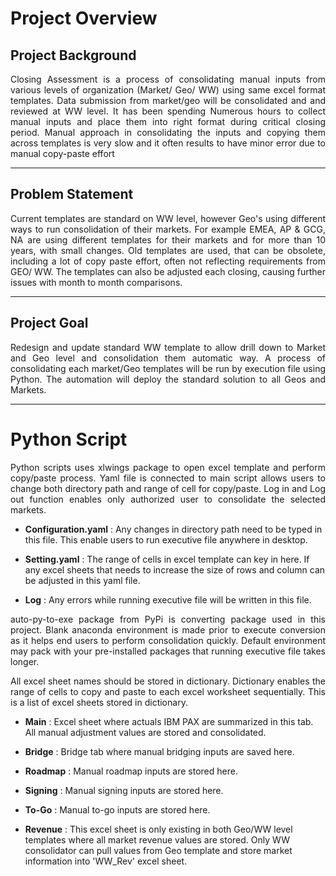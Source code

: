 # Project Overview


## Project Background
<p align="justify"> Closing Assessment is a process of consolidating manual inputs from various levels of organization (Market/ Geo/ WW) using same excel format templates. Data submission from market/geo will be consolidated and and reviewed at WW level. It has been spending Numerous hours to collect manual inputs and place them into right format during critical closing period. Manual approach in consolidating the inputs and copying them across templates is very slow and it often results to have minor error due to manual copy-paste effort </p>

***

## Problem Statement
<p align="justify"> Current templates are standard on WW level, however Geo's using different ways to run consolidation of their markets. For example EMEA, AP & GCG, NA are using different templates for their markets and for more than 10 years, with small changes. Old templates are used, that can be obsolete, including a  lot of copy paste effort, often not reflecting requirements from GEO/ WW. The templates can also be adjusted each closing, causing further issues with month to month comparisons. </p>

***

## Project Goal
<p align="justify"> Redesign and update standard WW template to allow drill down to Market and Geo level and consolidation them automatic way. A process of consolidating each market/Geo templates will be run by execution file using Python. The automation will deploy the standard solution to all Geos and Markets. </p>

***

# Python Script
<p align="justify">Python scripts uses xlwings package to open excel template and perform copy/paste process. Yaml file is connected to main script allows users to change both directory path and range of cell for copy/paste. Log in and Log out function enables only authorized user to consolidate the selected markets. </p>

* **Configuration.yaml** : Any changes in directory path need to be typed in this file. This enable users to run executive file anywhere in desktop.

* **Setting.yaml** : The range of cells in excel template can key in here. If any excel sheets that needs to increase the size of rows and column can be adjusted in this yaml file.

* **Log** : Any errors while running executive file will be written in this file. 

<p align="justify"> auto-py-to-exe package from PyPi is converting package used in this project. Blank anaconda environment is made prior to execute conversion as it helps end users to perform consolidation quickly. Default environment may pack with your pre-installed packages that running executive file takes longer. </p>

<p align="justify"> All excel sheet names should be stored in dictionary. Dictionary enables the range of cells to copy and paste to each excel worksheet sequentially. This is a list of excel sheets stored in dictionary.</p>

* **Main** : Excel sheet where actuals IBM PAX are summarized in this tab. All manual adjustment values are stored and consolidated. 

* **Bridge** : Bridge tab where manual bridging inputs are saved here.
* **Roadmap** : Manual roadmap inputs are stored here.
* **Signing** : Manual signing inputs are stored here.
* **To-Go** : Manual to-go inputs are stored here.

* **Revenue** : This excel sheet is only existing in both Geo/WW level templates where all market revenue values are stored. Only WW consolidator can pull values from Geo template and store market information into 'WW_Rev' excel sheet.

